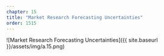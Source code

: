 ```yaml
---
chapter: 15
title: "Market Research Forecasting Uncertainties"
order: 1515
---
```


![Market Research Forecasting Uncertainties]({{ site.baseurl }}/assets/img/a.15.png)